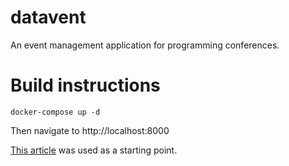 # datavent
An event management application for programming conferences. 


# Build instructions

`docker-compose up -d`

Then navigate to http://localhost:8000

[This article](https://testdriven.io/blog/dockerizing-django-with-postgres-gunicorn-and-nginx/) was used as a starting point.